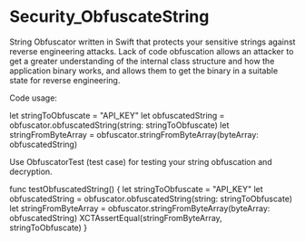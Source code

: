 # Security_ObfuscateString
String Obfuscator written in Swift that protects your sensitive strings against reverse engineering attacks. Lack of code obfuscation allows an attacker to get a greater understanding of the internal class structure and how the application binary works, and allows them to get the binary in a suitable state for reverse engineering.


Code usage:

let stringToObfuscate = "API_KEY"
let obfuscatedString = obfuscator.obfuscatedString(string: stringToObfuscate)
let stringFromByteArray = obfuscator.stringFromByteArray(byteArray: obfuscatedString)
       
       
Use ObfuscatorTest (test case) for testing your string obfuscation and decryption.

func testObfuscatedString() {
        let stringToObfuscate = "API_KEY"
        let obfuscatedString = obfuscator.obfuscatedString(string: stringToObfuscate)
        let stringFromByteArray = obfuscator.stringFromByteArray(byteArray: obfuscatedString)
        XCTAssertEqual(stringFromByteArray, stringToObfuscate)
}
